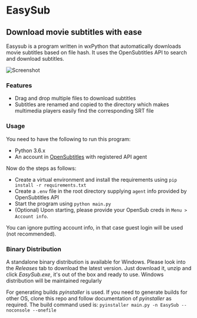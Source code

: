# EasySub

## Download movie subtitles with ease

Easysub is a program written in wxPython that automatically downloads movie subtitles based on file hash. It uses the OpenSubtitles API to search and download subtitles.

![Screenshot](https://i.imgur.com/O4djmgX.png)

### Features

-   Drag and drop multiple files to download subtitles
-   Subtitles are renamed and copied to the directory which makes multimedia players easily find the corresponding SRT file

### Usage

You need to have the following to run this program:

-   Python 3.6.x
-   An account in [OpenSubtitles](https://www.opensubtitles.org) with registered API agent

Now do the steps as follows:

-   Create a virtual environment and install the requirements using `pip install -r requirements.txt`
-   Create a `.env` file in the root directory supplying `agent` info provided by OpenSubtitles API
-   Start the program using `python main.py`
-   (Optional) Upon starting, please provide your OpenSub creds in `Menu > Account info`.

You can ignore putting account info, in that case guest login will be used (not recommended).

### Binary Distribution

A standalone binary distribution is available for Windows. Please look into the _Releases_ tab to download the latest version. Just download it, unzip and click _EasySub.exe_, it's out of the box and ready to use. Windows distribution will be maintained regularly

For generating builds _pyinstaller_ is used. If you need to generate builds for other OS, clone this repo and follow documentation of _pyinstaller_ as required. The build command used is: `pyinstaller main.py -n EasySub --noconsole --onefile`
